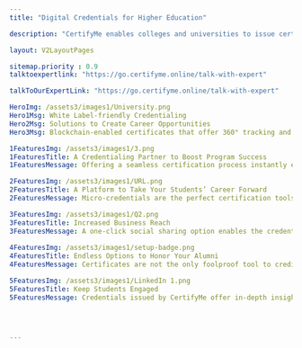 ```yaml
---
title: "Digital Credentials for Higher Education"

description: "CertifyMe enables colleges and universities to issue certificates, badges and verifiable transcripts having bank-level encryptions and is enabled with quantum ledger and blockchain to make credentials tamper-proof. "

layout: V2LayoutPages

sitemap.priority : 0.9
talktoexpertlink: "https://go.certifyme.online/talk-with-expert"  

talkToOurExpertLink: "https://go.certifyme.online/talk-with-expert"

HeroImg: /assets3/images1/University.png
Hero1Msg: White Label-friendly Credentialing 
Hero2Msg: Solutions to Create Career Opportunities
Hero3Msg: Blockchain-enabled certificates that offer 360° tracking and engagement monitoring options to students and institutes alike. 

1FeaturesImg: /assets3/images1/3.png
1FeaturesTitle: A Credentialing Partner to Boost Program Success
1FeaturesMessage: Offering a seamless certification process instantly enhances your program value. It streamlines the certificate delivery process for students. A collaboration with CertifyMe comes with benefits such as socially shareable and portable certificates. Our badges and credentials eliminate the need to carry them around when it’s time to showcase them as proof of your education, skills, and experience.

2FeaturesImg: /assets3/images1/URL.png
2FeaturesTitle: A Platform to Take Your Students’ Career Forward
2FeaturesMessage: Micro-credentials are the perfect certification tools that offer students a sense of accomplishment and mark the improvement they make at every stage/step. No need to wait for a year or two or several years to showcase the progress your disciples make. Make the entire process streamlined and effective.

3FeaturesImg: /assets3/images1/Q2.png
3FeaturesTitle: Increased Business Reach
3FeaturesMessage: A one-click social sharing option enables the credentials to be visible to countless people. In the same way, your organization's name, logo, and relevant details become visible to that many people as well. The white labeling option offers 100% control over what you want to demonstrate to the certificate visitors. You can talk to our experts for a demo to understand how things work when you onboard us.
                  
4FeaturesImg: /assets3/images1/setup-badge.png
4FeaturesTitle: Endless Options to Honor Your Alumni
4FeaturesMessage: Certificates are not the only foolproof tool to credit the skills students have acquired during their higher education. Badges work in the same way as certificates. Institutes also have the freedom to select credential designs as per their choice, not only from our stock of options. Being a Canva-integrated platform, you can create designs on Canva as well. A simple drag-and-drop feature is enough to craft your chosen certificate draft.

5FeaturesImg: /assets3/images1/LinkedIn 1.png
5FeaturesTitle: Keep Students Engaged
5FeaturesMessage: Credentials issued by CertifyMe offer in-depth insights into the skills and knowledge students have gained. The QR/BARcode in the certificate holds all the information associated with acquired skills, the earning criteria, and the related job openings in the field of certification.




---
```

